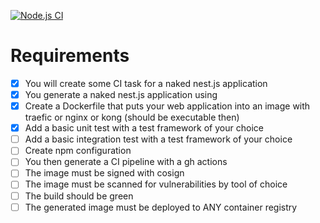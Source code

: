 [![Node.js CI](https://github.com/mbpf1090/cc-devops/actions/workflows/unit-test.yml/badge.svg)](https://github.com/mbpf1090/cc-devops/actions/workflows/unit-test.yml)
# Requirements

- [x] You will create some CI task for a naked nest.js application
- [x] You generate a naked nest.js application using
- [x] Create a Dockerfile that puts your web application into an image with traefic or nginx or kong (should be executable then)
- [x] Add a basic unit test with a test framework of your choice
- [ ] Add a basic integration test with a test framework of your choice
- [ ] Create npm configuration
- [ ] You then generate a CI pipeline with a gh actions
- [ ] The image must be signed with cosign
- [ ] The image must be scanned for vulnerabilities by tool of choice
- [ ] The build should be green
- [ ] The generated image must be deployed to ANY container registry
